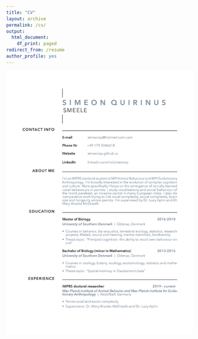 ```yaml
---
title: "CV"
layout: archive
permalink: /cv/
output:
  html_document:
    df_print: paged
redirect_from: /resume
author_profile: yes
---
```


![](/images/CV.png)

